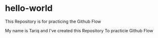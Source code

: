 # hello-world
This Repository is for practicing the Github Flow

My name is Tariq and I've created this Repository To practicie Github Flow
